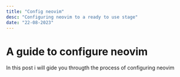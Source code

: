 ```yaml
---
title: "Config neovim"
desc: "Configuring neovim to a ready to use stage"
date: "22-08-2023"
---
```


# A guide to configure neovim

In this post i will gide you througth the process of configuring neovim
